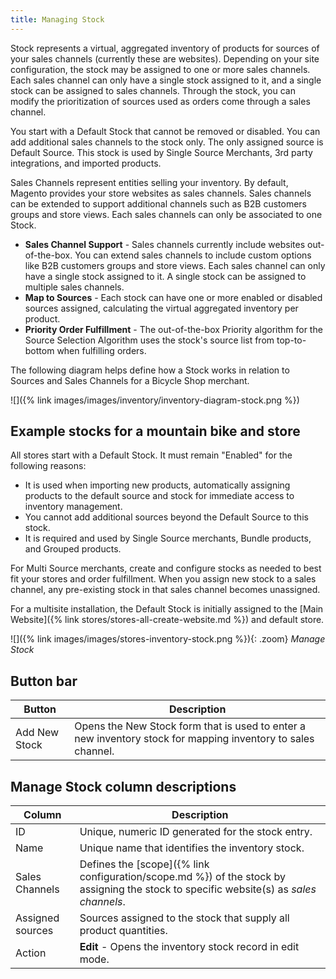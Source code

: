 ```yaml
---
title: Managing Stock
---
```


Stock represents a virtual, aggregated inventory of products for sources of your sales channels (currently these are websites). Depending on your site configuration, the stock may be assigned to one or more sales channels. Each sales channel can only have a single stock assigned to it, and a single stock can be assigned to sales channels. Through the stock, you can modify the prioritization of sources used as orders come through a sales channel.

You start with a Default Stock that cannot be removed or disabled. You can add additional sales channels to the stock only. The only assigned source is Default Source. This stock is used by Single Source Merchants, 3rd party integrations, and imported products.

Sales Channels represent entities selling your inventory. By default, Magento provides your store websites as sales channels. Sales channels can be extended to support additional channels such as B2B customers groups and store views. Each sales channels can only be associated to one Stock.

- **Sales Channel Support** - Sales channels currently include websites out-of-the-box. You can extend sales channels to include custom options like B2B customers groups and store views. Each sales channel can only have a single stock assigned to it. A single stock can be assigned to multiple sales channels.
- **Map to Sources** - Each stock can have one or more enabled or disabled sources assigned, calculating the virtual aggregated inventory per product.
- **Priority Order Fulfillment** - The out-of-the-box Priority algorithm for the Source Selection Algorithm uses the stock's source list from top-to-bottom when fulfilling orders.

The following diagram helps define how a Stock works in relation to Sources and Sales Channels for a Bicycle Shop merchant.

![]({% link images/images/inventory/inventory-diagram-stock.png %})

## Example stocks for a mountain bike and store

All stores start with a Default Stock. It must remain "Enabled" for the following reasons:

- It is used when importing new products, automatically assigning products to the default source and stock for immediate access to inventory management.
- You cannot add additional sources beyond the Default Source to this stock.
- It is required and used by Single Source merchants, Bundle products, and Grouped products.

For Multi Source merchants, create and configure stocks as needed to best fit your stores and order fulfillment. When you assign new stock to a sales channel, any pre-existing stock in that sales channel becomes unassigned.

For a multisite installation, the Default Stock is initially assigned to the [Main Website]({% link stores/stores-all-create-website.md %}) and default store.

![]({% link images/images/stores-inventory-stock.png %}){: .zoom}
_Manage Stock_

## Button bar

|Button|Description|
|--|--|
|Add New Stock|Opens the New Stock form that is used to enter a new inventory stock for mapping inventory to sales channel.|

## Manage Stock column descriptions

|Column|Description|
|--|--|
|ID|Unique, numeric ID generated for the stock entry.|
|Name|Unique name that identifies the inventory stock.|
|Sales Channels|Defines the [scope]({% link configuration/scope.md %}) of the stock by assigning the stock to specific website(s) as _sales channels_.|
|Assigned sources|Sources assigned to the stock that supply all product quantities.|
|Action|**Edit** - Opens the inventory stock record in edit mode.|
